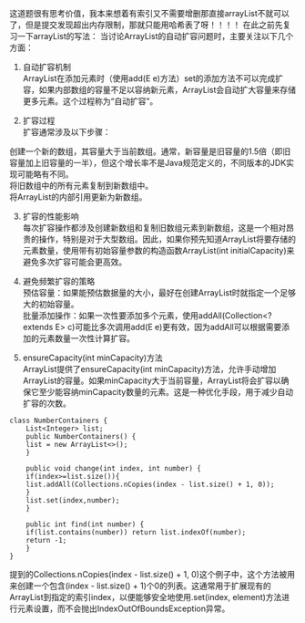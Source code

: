 这道题很有思考价值，我本来想着有索引又不需要增删那直接arrayList不就可以了，但是提交发现超出内存限制，那就只能用哈希表了呀！！！！
在此之前先复习一下arrayList的写法：
当讨论ArrayList的自动扩容问题时，主要关注以下几个方面：    
  
1. 自动扩容机制     
ArrayList在添加元素时（使用add(E e)方法）set的添加方法不可以完成扩容，如果内部数组的容量不足以容纳新元素，ArrayList会自动扩大容量来存储更多元素。这个过程称为“自动扩容”。     

2. 扩容过程     
扩容通常涉及以下步骤：    

创建一个新的数组，其容量大于当前数组。通常，新容量是旧容量的1.5倍（即旧容量加上旧容量的一半），但这个增长率不是Java规范定义的，不同版本的JDK实现可能略有不同。    
将旧数组中的所有元素复制到新数组中。    
将ArrayList的内部引用更新为新数组。    

3. 扩容的性能影响     
每次扩容操作都涉及创建新数组和复制旧数组元素到新数组，这是一个相对昂贵的操作，特别是对于大型数组。因此，如果你预先知道ArrayList将要存储的元素数量，使用带有初始容量参数的构造函数ArrayList(int initialCapacity)来避免多次扩容可能会更高效。    
 
4. 避免频繁扩容的策略     
预估容量：如果能预估数据量的大小，最好在创建ArrayList时就指定一个足够大的初始容量。    
批量添加操作：如果一次性要添加多个元素，使用addAll(Collection<? extends E> c)可能比多次调用add(E e)更有效，因为addAll可以根据需要添加的元素数量一次性计算扩容。     
 
5. ensureCapacity(int minCapacity)方法        
ArrayList提供了ensureCapacity(int minCapacity)方法，允许手动增加ArrayList的容量。如果minCapacity大于当前容量，ArrayList将会扩容以确保它至少能容纳minCapacity数量的元素。这是一种优化手段，用于减少自动扩容的次数。



```code
class NumberContainers {
    List<Integer> list;
    public NumberContainers() {
    list = new ArrayList<>();
    }
    
    public void change(int index, int number) {
    if(index>=list.size()){
    list.addAll(Collections.nCopies(index - list.size() + 1, 0));
    }
    list.set(index,number);
    }
    
    public int find(int number) {
    if(list.contains(number)) return list.indexOf(number);
    return -1;
    }
}
```

提到的Collections.nCopies(index - list.size() + 1, 0)这个例子中，这个方法被用来创建一个包含(index - list.size() + 1)个0的列表。这通常用于扩展现有的ArrayList到指定的索引index，以便能够安全地使用.set(index, element)方法进行元素设置，而不会抛出IndexOutOfBoundsException异常。
